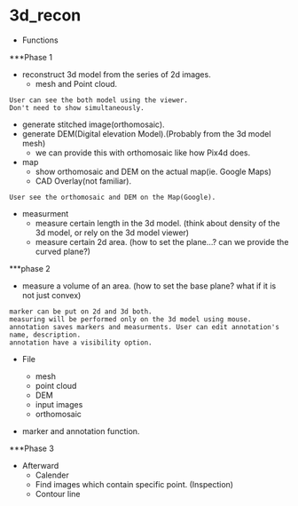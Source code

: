 # 3d_recon

* Functions

***Phase 1

  - reconstruct 3d model from the series of 2d images.
    + mesh and Point cloud.
  ```
  User can see the both model using the viewer.
  Don't need to show simultaneously.
  ```
  - generate stitched image(orthomosaic).  
  - generate DEM(Digital elevation Model).(Probably from the 3d model mesh)
    + we can provide this with orthomosaic like how Pix4d does.
  - map
    + show orthomosaic and DEM on the actual map(ie. Google Maps)
    + CAD Overlay(not familiar).
  
  ```
  User see the orthomosaic and DEM on the Map(Google).
  ```
  
  - measurment
    + measure certain length in the 3d model. (think about density of the 3d model, or rely on the 3d model viewer)
    + measure certain 2d area. (how to set the plane...? can we provide the curved plane?)
  
  
  
  
  ***phase 2
  
  
  + measure a volume of an area. (how to set the base plane? what if it is not just convex)
  ```
  marker can be put on 2d and 3d both.
  measuring will be performed only on the 3d model using mouse.  
  annotation saves markers and measurments. User can edit annotation's name, description.
  annotation have a visibility option.
  ```
 
  - File
    + mesh
    + point cloud
    + DEM
    + input images
    + orthomosaic  
  
  - marker and annotation function.
    
***Phase 3

  - Afterward
    + Calender
    + Find images which contain specific point. (Inspection)
    + Contour line
